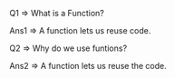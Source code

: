Q1 => What is a Function?

Ans1 => A function lets us reuse code.

Q2 => Why do we use funtions?

Ans2 => A function lets us reuse the code.
